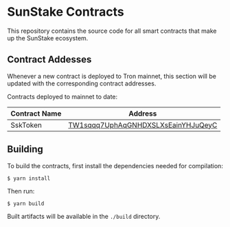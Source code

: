 # SunStake Contracts

This repository contains the source code for all smart contracts that make up the SunStake ecosystem.

## Contract Addesses

Whenever a new contract is deployed to Tron mainnet, this section will be updated with the corresponding contract addresses.

Contracts deployed to mainnet to date:

| Contract Name | Address                                                                                                  |
| ------------- | -------------------------------------------------------------------------------------------------------- |
| SskToken      | [TW1sqqq7UphAqGNHDXSLXsEainYHJuQeyC](https://tronscan.org/#/contract/TW1sqqq7UphAqGNHDXSLXsEainYHJuQeyC) |

## Building

To build the contracts, first install the dependencies needed for compilation:

    $ yarn install

Then run:

    $ yarn build

Built artifacts will be available in the `./build` directory.
